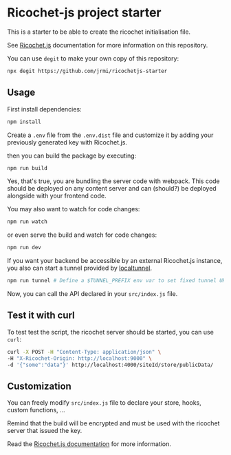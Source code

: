 # Ricochet-js project starter

This is a starter to be able to create the ricochet initialisation file.

See [Ricochet.js](https://github.com/jrmi/ricochetjs) documentation for more
information on this repository.

You can use `degit` to make your own copy of this repository:

```sh
npx degit https://github.com/jrmi/ricochetjs-starter
```

## Usage

First install dependencies:

```sh
npm install
```

Create a `.env` file from the `.env.dist` file and customize it by adding your
previously generated key with Ricochet.js.

then you can build the package by executing:

```sh
npm run build
```

Yes, that's true, you are bundling the server code with webpack. This code should
be deployed on any content server and can (should?) be deployed alongside with
your frontend code.

You may also want to watch for code changes:

```sh
npm run watch
```

or even serve the build and watch for code changes:

```sh
npm run dev
```

If you want your backend be accessible by an external Ricochet.js instance, you
also can start a tunnel provided by [localtunnel](https://github.com/localtunnel/localtunnel).

```sh
npm run tunnel # Define a $TUNNEL_PREFIX env var to set fixed tunnel URL.
```

Now, you can call the API declared in your `src/index.js` file.

## Test it with curl

To test test the script, the ricochet server should be started, you can use `curl`:

```sh
curl -X POST -H "Content-Type: application/json" \
-H "X-Ricochet-Origin: http://localhost:9000" \
-d '{"some":"data"}' http://localhost:4000/siteId/store/publicData/
```

## Customization

You can freely modify `src/index.js` file to declare your store, hooks,
custom functions, ...

Remind that the build will be encrypted and must be used with the ricochet server
that issued the key.

Read the [Ricochet.js documentation](https://github.com/jrmi/ricochetjs) for more information.
